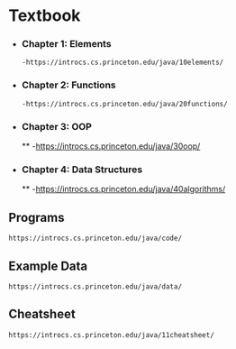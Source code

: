 # Textbook

  * ### Chapter 1: Elements
        -https://introcs.cs.princeton.edu/java/10elements/
  * ### Chapter 2: Functions
        -https://introcs.cs.princeton.edu/java/20functions/
  * ### Chapter 3: OOP
    ** -https://introcs.cs.princeton.edu/java/30oop/
  * ### Chapter 4: Data Structures
    ** -https://introcs.cs.princeton.edu/java/40algorithms/

  ## Programs
    https://introcs.cs.princeton.edu/java/code/

  ## Example Data
    https://introcs.cs.princeton.edu/java/data/

  ## Cheatsheet
    https://introcs.cs.princeton.edu/java/11cheatsheet/
